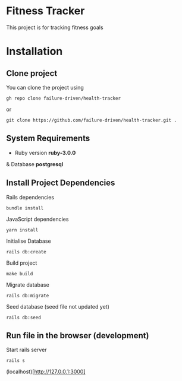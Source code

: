 # Fitness Tracker

This project is for tracking fitness goals

# Installation

## Clone project

You can clone the project using

`gh repo clone failure-driven/health-tracker`

or 

`git clone https://github.com/failure-driven/health-tracker.git .`

## System Requirements

* Ruby version **ruby-3.0.0**

& Database **postgresql**

## Install Project Dependencies

Rails dependencies 

`bundle install`

JavaScript dependencies

`yarn install`

Initialise Database

`rails db:create`

Build project

`make build`

Migrate database

`rails db:migrate`

Seed database (seed file not updated yet)

`rails db:seed`

## Run file in the browser (development)

Start rails server

`rails s`

(localhost)[http://127.0.0.1:3000]